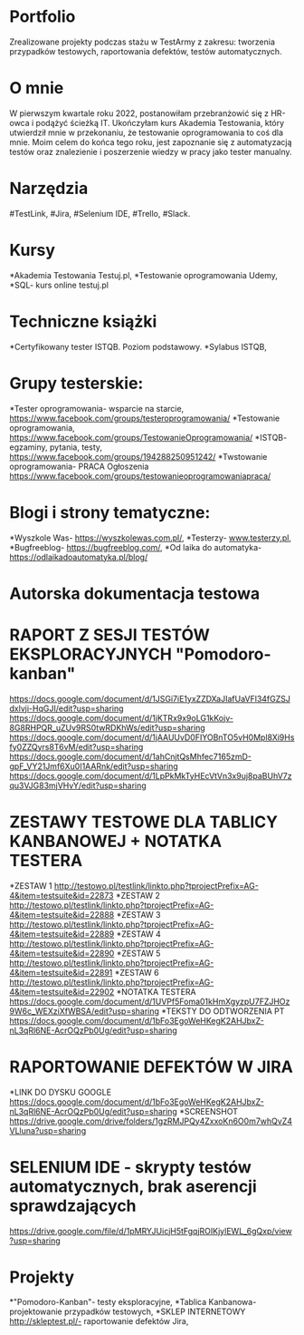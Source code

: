 # Portfolio
Zrealizowane projekty podczas stażu w TestArmy z zakresu: tworzenia przypadków testowych, raportowania defektów, testów automatycznych.

# O mnie 
W pierwszym kwartale roku 2022, postanowiłam przebranżowić się z HR-owca i podążyć ścieżką IT. Ukończyłam kurs Akademia Testowania, który utwierdził mnie w przekonaniu, że testowanie oprogramowania to coś dla mnie. Moim celem do końca tego roku, jest zapoznanie się z automatyzacją testów oraz znalezienie i poszerzenie wiedzy w pracy jako tester manualny.

# Narzędzia 
#TestLink, 
#Jira, 
#Selenium IDE, 
#Trello, 
#Slack.

# Kursy 
*Akademia Testowania Testuj.pl,
*Testowanie oprogramowania Udemy, 
*SQL- kurs online testuj.pl

# Techniczne książki 
*Certyfikowany tester ISTQB. Poziom podstawowy. 
*Sylabus ISTQB, 

# Grupy testerskie: 
*Tester oprogramowania- wsparcie na starcie, https://www.facebook.com/groups/testeroprogramowania/
*Testowanie oprogramowania, https://www.facebook.com/groups/TestowanieOprogramowania/
*ISTQB- egzaminy, pytania, testy, https://www.facebook.com/groups/194288250951242/
*Twstowanie oprogramowania- PRACA Ogłoszenia https://www.facebook.com/groups/testowanieoprogramowaniapraca/

# Blogi i strony tematyczne: 
*Wyszkole Was- https://wyszkolewas.com.pl/, 
*Testerzy- www.testerzy.pl, 
*Bugfreeblog- https://bugfreeblog.com/,
*Od laika do automatyka- https://odlaikadoautomatyka.pl/blog/

# Autorska dokumentacja testowa
# RAPORT Z SESJI TESTÓW EKSPLORACYJNYCH "Pomodoro-kanban"
https://docs.google.com/document/d/1JSGi7iE1yxZZDXaJIafUaVFl34fGZSJdxlvji-HqGJI/edit?usp=sharing
https://docs.google.com/document/d/1jKTRx9x9oLG1kKojv-8G8RHPQR_uZUv9RS0twRDKhWs/edit?usp=sharing
https://docs.google.com/document/d/1jAAUUvD0FIYOBnTO5vH0Mpl8Xi9Hsfy0ZZQyrs8T6vM/edit?usp=sharing
https://docs.google.com/document/d/1ahCnjtQsMhfec7165zmD-gpF_VY21Jmf6Xu0I1AARnk/edit?usp=sharing
https://docs.google.com/document/d/1LpPkMkTyHEcVtVn3x9uj8paBUhV7zqu3VJG83mjVHvY/edit?usp=sharing

# ZESTAWY TESTOWE DLA TABLICY KANBANOWEJ + NOTATKA TESTERA 
*ZESTAW 1 http://testowo.pl/testlink/linkto.php?tprojectPrefix=AG-4&item=testsuite&id=22873
*ZESTAW 2 http://testowo.pl/testlink/linkto.php?tprojectPrefix=AG-4&item=testsuite&id=22888
*ZESTAW 3 http://testowo.pl/testlink/linkto.php?tprojectPrefix=AG-4&item=testsuite&id=22889
*ZESTAW 4 http://testowo.pl/testlink/linkto.php?tprojectPrefix=AG-4&item=testsuite&id=22890
*ZESTAW 5 http://testowo.pl/testlink/linkto.php?tprojectPrefix=AG-4&item=testsuite&id=22891
*ZESTAW 6 http://testowo.pl/testlink/linkto.php?tprojectPrefix=AG-4&item=testsuite&id=22902
*NOTATKA TESTERA https://docs.google.com/document/d/1UVPf5Foma01kHmXgyzpU7FZJHOz9W6c_WEXziXfWBSA/edit?usp=sharing
*TEKSTY DO ODTWORZENIA PT https://docs.google.com/document/d/1bFo3EgoWeHKegK2AHJbxZ-nL3qRl6NE-AcrOQzPb0Ug/edit?usp=sharing

# RAPORTOWANIE DEFEKTÓW W JIRA
*LINK DO DYSKU GOOGLE https://docs.google.com/document/d/1bFo3EgoWeHKegK2AHJbxZ-nL3qRl6NE-AcrOQzPb0Ug/edit?usp=sharing
*SCREENSHOT https://drive.google.com/drive/folders/1gzRMJPQy4ZxxoKn6O0m7whQvZ4VLluna?usp=sharing

# SELENIUM IDE - skrypty testów automatycznych, brak aserencji sprawdzających 
https://drive.google.com/file/d/1pMRYJUicjH5tFgqjROIKjylEWL_6gQxp/view?usp=sharing

# Projekty 
*"Pomodoro-Kanban"- testy eksploracyjne, 
*Tablica Kanbanowa- projektowanie przypadków testowych, 
*SKLEP INTERNETOWY http://skleptest.pl/- raportowanie defektów Jira,  
